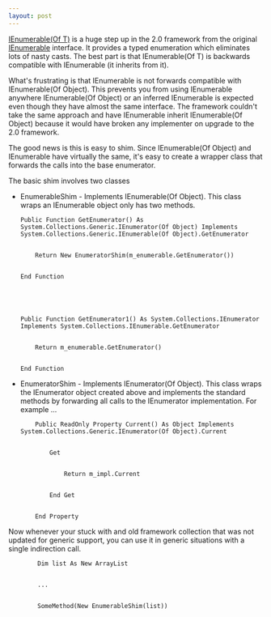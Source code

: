 ```yaml
---
layout: post
---
```

[IEnumerable(Of T)](http://msdn2.microsoft.com/en-us/library/9eekhta0.aspx) is
a huge step up in the 2.0 framework from the original
[IEnumerable](http://msdn2.microsoft.com/en-us/library/9eekhta0.aspx)
interface.  It provides a typed enumeration which eliminates lots of nasty
casts.  The best part is that IEnumerable(Of T) is backwards compatible with
IEnumerable (it inherits from it).

What's frustrating is that IEnumerable is not forwards compatible with
IEnumerable(Of Object).  This prevents you from using IEnumerable anywhere
IEnumerable(Of Object) or an inferred IEnumerable<T> is expected even though
they have almost the same interface. The framework couldn't take the same
approach and have IEnumerable inherit IEnumerable(Of Object) because it would
have broken any implementer on upgrade to the 2.0 framework.

The good news is this is easy to shim.  Since IEnumerable(Of Object) and
IEnumerable have virtually the same, it's easy to create a wrapper class that
forwards the calls into the base enumerator.

The basic shim involves two classes

  * EnumerableShim - Implements IEnumerable(Of Object).  This class wraps an IEnumerable object only has two methods. 
    
    
        Public Function GetEnumerator() As System.Collections.Generic.IEnumerator(Of Object) Implements System.Collections.Generic.IEnumerable(Of Object).GetEnumerator


            Return New EnumeratorShim(m_enumerable.GetEnumerator())


        End Function


    


        Public Function GetEnumerator1() As System.Collections.IEnumerator Implements System.Collections.IEnumerable.GetEnumerator


            Return m_enumerable.GetEnumerator()


        End Function

  * EnumeratorShim - Implements IEnumerator(Of Object).  This class wraps the IEnumerator object created above and implements the standard methods by forwarding all calls to the IEnumerator implementation.  For example ...
    
    
            Public ReadOnly Property Current() As Object Implements System.Collections.Generic.IEnumerator(Of Object).Current


                Get


                    Return m_impl.Current


                End Get


            End Property


    

Now whenever your stuck with and old framework collection that was not updated
for generic support, you can use it in generic situations with a single
indirection call.

    
    
            Dim list As New ArrayList


            ...


            SomeMethod(New EnumerableShim(list))

